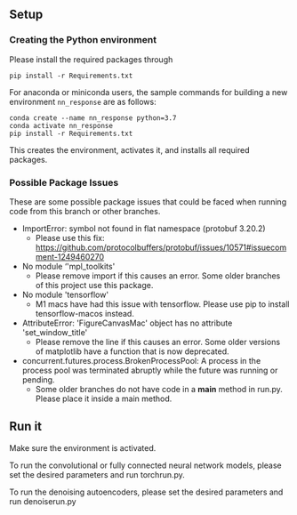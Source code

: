 ## Setup

### Creating the Python environment

Please install the required packages through

```
pip install -r Requirements.txt
```

For anaconda or miniconda users, the sample commands for building a new environment `nn_response` are as follows:

```
conda create --name nn_response python=3.7
conda activate nn_response
pip install -r Requirements.txt
```

This creates the environment, activates it, and installs all required packages.

### Possible Package Issues

These are some possible package issues that could be faced when running code from this branch or other branches.

- ImportError: symbol not found in flat namespace (protobuf 3.20.2)
  - Please use this fix: https://github.com/protocolbuffers/protobuf/issues/10571#issuecomment-1249460270
- No module ‘'mpl_toolkits'
  - Please remove import if this causes an error. Some older branches of this project use this package.
- No module 'tensorflow'
  - M1 macs have had this issue with tensorflow. Please use pip to install tensorflow-macos instead.
- AttributeError: 'FigureCanvasMac' object has no attribute 'set_window_title'
  - Please remove the line if this causes an error. Some older versions of matplotlib have a function that is now deprecated.
- concurrent.futures.process.BrokenProcessPool: A process in the process pool was terminated abruptly while the future was running or pending.
  - Some older branches do not have code in a **main** method in run.py. Please place it inside a main method.

## Run it

Make sure the environment is activated.

To run the convolutional or fully connected neural network models, please set the desired parameters and run torchrun.py.

To run the denoising autoencoders, please set the desired parameters and run denoiserun.py

